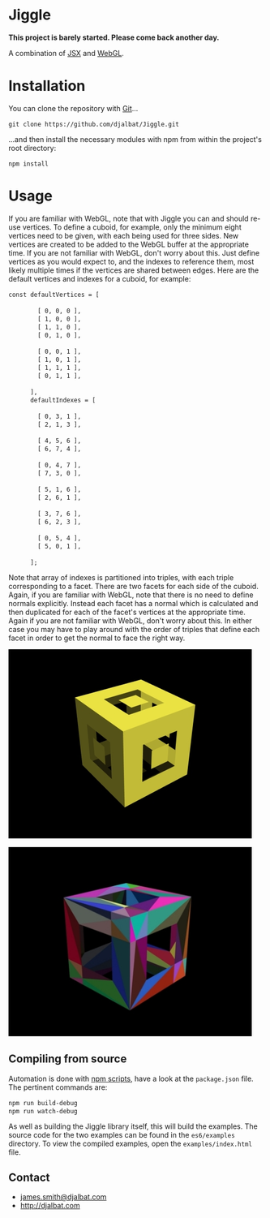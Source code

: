 # Jiggle

**This project is barely started. Please come back another day.**

A combination of [JSX](https://facebook.github.io/react/docs/jsx-in-depth.html) and [WebGL](https://github.com/djalbat/Easy).

# Installation

You can clone the repository with [Git](https://git-scm.com/)...

    git clone https://github.com/djalbat/Jiggle.git

...and then install the necessary modules with npm from within the project's root directory:

    npm install
    
# Usage

If you are familiar with WebGL, note that with Jiggle you can and should re-use vertices. To define a cuboid, for example, only the minimum eight vertices need to be given, with each being used for three sides. New vertices are created to be added to the WebGL buffer at the appropriate time. If you are not familiar with WebGL, don't worry about this. Just define vertices as you would expect to, and the indexes to reference them, most likely multiple times if the vertices are shared between edges. Here are the default vertices and indexes for a cuboid, for example:  
   
    const defaultVertices = [
      
            [ 0, 0, 0 ],
            [ 1, 0, 0 ],
            [ 1, 1, 0 ],
            [ 0, 1, 0 ],
    
            [ 0, 0, 1 ],
            [ 1, 0, 1 ],
            [ 1, 1, 1 ],
            [ 0, 1, 1 ],
    
          ],
          defaultIndexes = [
    
            [ 0, 3, 1 ],
            [ 2, 1, 3 ],
    
            [ 4, 5, 6 ],
            [ 6, 7, 4 ],
    
            [ 0, 4, 7 ],
            [ 7, 3, 0 ],
    
            [ 5, 1, 6 ],
            [ 2, 6, 1 ],
    
            [ 3, 7, 6 ],
            [ 6, 2, 3 ],
    
            [ 0, 5, 4 ],
            [ 5, 0, 1 ],
    
          ];   
          
Note that array of indexes is partitioned into triples, with each triple corresponding to a facet. There are two facets for each side of the cuboid. Again, if you are familiar with WebGL, note that there is no need to define normals explicitly. Instead each facet has a normal which is calculated and then duplicated for each of the facet's vertices at the appropriate time. Again if you are not familiar with WebGL, don't worry about this. In either case you may have to play around with the order of triples that define each facet in order to get the normal to face the right way.
    
![Masked cube](https://github.com/djalbat/Jiggle/blob/master/assets/masked_cube.jpg)

![Masked cube facets](https://github.com/djalbat/Jiggle/blob/master/assets/masked_cube_facets.jpg)

## Compiling from source

Automation is done with [npm scripts](https://docs.npmjs.com/misc/scripts), have a look at the `package.json` file. The pertinent commands are:

    npm run build-debug
    npm run watch-debug
    
As well as building the Jiggle library itself, this will build the examples. The source code for the two examples can be found in the `es6/examples` directory. To view the compiled examples, open the `examples/index.html` file.
    
## Contact

- james.smith@djalbat.com
- http://djalbat.com
